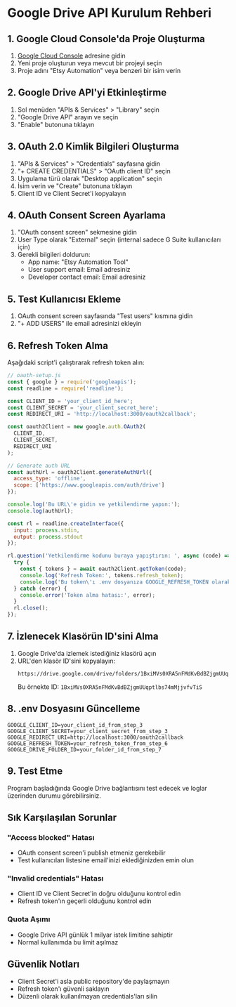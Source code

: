 # Google Drive API Kurulum Rehberi

## 1. Google Cloud Console'da Proje Oluşturma

1. [Google Cloud Console](https://console.cloud.google.com/) adresine gidin
2. Yeni proje oluşturun veya mevcut bir projeyi seçin
3. Proje adını "Etsy Automation" veya benzeri bir isim verin

## 2. Google Drive API'yi Etkinleştirme

1. Sol menüden "APIs & Services" > "Library" seçin
2. "Google Drive API" arayın ve seçin
3. "Enable" butonuna tıklayın

## 3. OAuth 2.0 Kimlik Bilgileri Oluşturma

1. "APIs & Services" > "Credentials" sayfasına gidin
2. "+ CREATE CREDENTIALS" > "OAuth client ID" seçin
3. Uygulama türü olarak "Desktop application" seçin
4. İsim verin ve "Create" butonuna tıklayın
5. Client ID ve Client Secret'i kopyalayın

## 4. OAuth Consent Screen Ayarlama

1. "OAuth consent screen" sekmesine gidin
2. User Type olarak "External" seçin (internal sadece G Suite kullanıcıları için)
3. Gerekli bilgileri doldurun:
   - App name: "Etsy Automation Tool"
   - User support email: Email adresiniz
   - Developer contact email: Email adresiniz

## 5. Test Kullanıcısı Ekleme

1. OAuth consent screen sayfasında "Test users" kısmına gidin
2. "+ ADD USERS" ile email adresinizi ekleyin

## 6. Refresh Token Alma

Aşağıdaki script'i çalıştırarak refresh token alın:

```javascript
// oauth-setup.js
const { google } = require('googleapis');
const readline = require('readline');

const CLIENT_ID = 'your_client_id_here';
const CLIENT_SECRET = 'your_client_secret_here';
const REDIRECT_URI = 'http://localhost:3000/oauth2callback';

const oauth2Client = new google.auth.OAuth2(
  CLIENT_ID,
  CLIENT_SECRET,
  REDIRECT_URI
);

// Generate auth URL
const authUrl = oauth2Client.generateAuthUrl({
  access_type: 'offline',
  scope: ['https://www.googleapis.com/auth/drive']
});

console.log('Bu URL\'e gidin ve yetkilendirme yapın:');
console.log(authUrl);

const rl = readline.createInterface({
  input: process.stdin,
  output: process.stdout
});

rl.question('Yetkilendirme kodunu buraya yapıştırın: ', async (code) => {
  try {
    const { tokens } = await oauth2Client.getToken(code);
    console.log('Refresh Token:', tokens.refresh_token);
    console.log('Bu token\'ı .env dosyanıza GOOGLE_REFRESH_TOKEN olarak ekleyin');
  } catch (error) {
    console.error('Token alma hatası:', error);
  }
  rl.close();
});
```

## 7. İzlenecek Klasörün ID'sini Alma

1. Google Drive'da izlemek istediğiniz klasörü açın
2. URL'den klasör ID'sini kopyalayın:
   ```
   https://drive.google.com/drive/folders/1BxiMVs0XRA5nFMdKvBdBZjgmUUqptlbs74mMjjvfvTiS
   ```
   Bu örnekte ID: `1BxiMVs0XRA5nFMdKvBdBZjgmUUqptlbs74mMjjvfvTiS`

## 8. .env Dosyasını Güncelleme

```env
GOOGLE_CLIENT_ID=your_client_id_from_step_3
GOOGLE_CLIENT_SECRET=your_client_secret_from_step_3
GOOGLE_REDIRECT_URI=http://localhost:3000/oauth2callback
GOOGLE_REFRESH_TOKEN=your_refresh_token_from_step_6
GOOGLE_DRIVE_FOLDER_ID=your_folder_id_from_step_7
```

## 9. Test Etme

Program başladığında Google Drive bağlantısını test edecek ve loglar üzerinden durumu görebilirsiniz.

## Sık Karşılaşılan Sorunlar

### "Access blocked" Hatası
- OAuth consent screen'i publish etmeniz gerekebilir
- Test kullanıcıları listesine email'inizi eklediğinizden emin olun

### "Invalid credentials" Hatası
- Client ID ve Client Secret'in doğru olduğunu kontrol edin
- Refresh token'ın geçerli olduğunu kontrol edin

### Quota Aşımı
- Google Drive API günlük 1 milyar istek limitine sahiptir
- Normal kullanımda bu limit aşılmaz

## Güvenlik Notları

- Client Secret'i asla public repository'de paylaşmayın
- Refresh token'ı güvenli saklayın
- Düzenli olarak kullanılmayan credentials'ları silin
